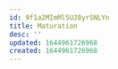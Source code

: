 ```yaml
---
id: 9f1a2MImMl5UJ8yrSNLYn
title: Maturation
desc: ''
updated: 1644961726968
created: 1644961726968
---
```



